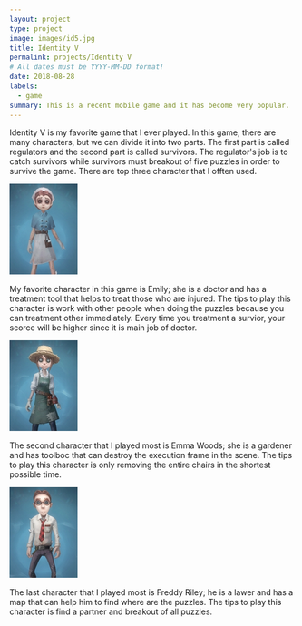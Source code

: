 ```yaml
---
layout: project
type: project
image: images/id5.jpg
title: Identity V
permalink: projects/Identity V
# All dates must be YYYY-MM-DD format!
date: 2018-08-28
labels:
  - game
summary: This is a recent mobile game and it has become very popular.
---
```


Identity V is my favorite game that I ever played. In this game, there are many characters, but we can divide it into two parts. The first part is called regulators and the second part is called survivors. The regulator's job is to catch survivors while survivors must breakout of five puzzles in order to survive the game. There are top three character that I offten used.

<div class="ui small rounded images">
  <img class="ui image" src="../images/doctor.jpg">
</div>

My favorite character in this game is Emily; she is a doctor and has a treatment tool that helps to treat those who are injured. The tips to play this character is work with other people when doing the puzzles because you can treatment other immediately. Every time you treatment a survior, your scorce will be higher since it is main job of doctor.

<div class="ui small rounded images">
  <img class="ui image" src="../images/gardener.jpg">
</div>  

The second character that I played most is Emma Woods; she is a gardener and has toolboc that can destroy the execution frame in the scene. The tips to play this character is only removing the entire chairs in the shortest possible time.

<div class="ui small rounded images">
  <img class="ui image" src="../images/lawer.jpg">
</div>  

The last character that I played most is Freddy Riley; he is a lawer and has a map that can help him to find where are the puzzles. The tips to play this character is find a partner and breakout of all puzzles.
